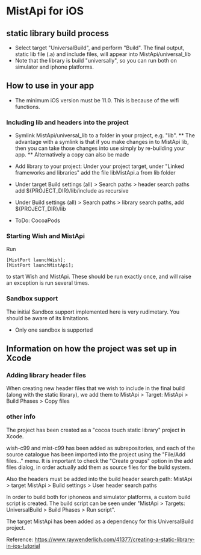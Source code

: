 #  MistApi for iOS

## static library build process

* Select target "UniversalBuild", and perform "Build". The final output, static lib file (.a) and include files, will appear into MistApi/universal_lib
* Note that the library is build "universally", so you can run both on simulator and iphone platforms.

## How to use in your app

* The minimum iOS version must be 11.0. This is because of the wifi functions.

### Including lib and headers into the project

* Symlink MistApi/universal_lib to a folder in your project, e.g. "lib". 
** The advantage with a symlink is that if you make changes in to MistApi lib, then you can take those changes into use simply by re-building your app.
** Alternatively a copy can also be made

* Add library to your project: Under your project target, under "Linked frameworks and libraries" add the file libMistApi.a from lib folder
* Under target Build settings (all) > Search paths > header search paths add ${PROJECT_DIR}/lib/include as recursive
* Under Build settings (all) > Search paths > library search paths, add ${PROJECT_DIR}/lib

* ToDo: CocoaPods 

### Starting Wish and MistApi

Run

    [MistPort launchWish];
    [MistPort launchMistApi];

to start Wish and MistApi. These should be run exactly once, and will raise an exception is run several times.

### Sandbox support

The initial Sandbox support implemented here is very rudimetary. You should be aware of its limitations.

* Only one sandbox is supported

## Information on how the project was set up in Xcode

### Adding library header files

When creating new header files that we wish to include in the final build (along with the static library), we add them to MistApi > Target: MistApi > Build Phases > Copy files 

### other info
The project has been created as a "cocoa touch static library" project in Xcode.

wish-c99 and mist-c99 has been added as subrepositories, and each of the source catalogue has been imported into the project using the "File/Add files..." menu. It is important to check the "Create groups" option in the add files dialog, in order actually add them as source files for the build system.

Also the headers must be added into the build header search path:
MistApi > target MistApi > Build settings > User header search paths

In order to build both for iphoneos and simulator platforms, a custom build script is created. The build script can be seen under "MistApi > Targets: UniversalBuild > Build Phases > Run script".

The target MistApi has been added as a dependency for this UniversalBuild project.

Reference: https://www.raywenderlich.com/41377/creating-a-static-library-in-ios-tutorial
